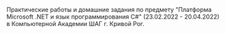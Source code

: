 Практические работы и домашние задания по предмету "Платформа Microsoft .NET и язык программирования C#" (23.02.2022 - 20.04.2022) в Компьютерной Академии ШАГ г. Кривой Рог.
